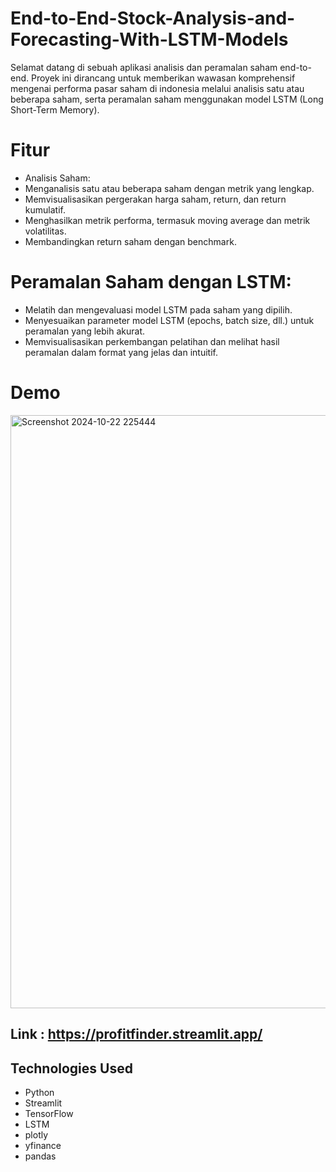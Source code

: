 # End-to-End-Stock-Analysis-and-Forecasting-With-LSTM-Models

Selamat datang di sebuah aplikasi analisis dan peramalan saham end-to-end. Proyek ini dirancang untuk memberikan wawasan komprehensif mengenai performa pasar saham di indonesia melalui analisis satu atau beberapa saham, serta peramalan saham menggunakan model LSTM (Long Short-Term Memory).

# Fitur
- Analisis Saham:
- Menganalisis satu atau beberapa saham dengan metrik yang lengkap.
- Memvisualisasikan pergerakan harga saham, return, dan return kumulatif.
- Menghasilkan metrik performa, termasuk moving average dan metrik volatilitas.
- Membandingkan return saham dengan benchmark.

# Peramalan Saham dengan LSTM:
- Melatih dan mengevaluasi model LSTM pada saham yang dipilih.
- Menyesuaikan parameter model LSTM (epochs, batch size, dll.) untuk peramalan yang lebih akurat.
- Memvisualisasikan perkembangan pelatihan dan melihat hasil peramalan dalam format yang jelas dan intuitif.


# Demo
<img width="949" alt="Screenshot 2024-10-22 225444" src="https://github.com/user-attachments/assets/296d46bf-dff1-49f6-8b84-12ecd17412a3">




## Link : https://profitfinder.streamlit.app/


## Technologies Used
- Python
- Streamlit
- TensorFlow
- LSTM
- plotly
- yfinance
- pandas
  

